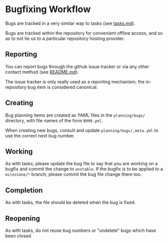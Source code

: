 # Bugfixing Workflow

Bugs are tracked in a very similar way to tasks (see [tasks.md](tasks.md)).

Bugs are tracked within the repository for convenient offline access, and so as to not tie us to a particular repository hosting provider.

## Reporting
You can report bugs through the github issue tracker or via any other contact method (see [README.md](../../README.md)).

The issue tracker is only really used as a reporting mechanism; the in-repository bug item is considered canonical.

## Creating
Bug planning items are created as YAML files in the `planning/bugs/` directory, with file names of the form `B999.yml`.

When creating new bugs, consult and update `planning/bugs/_meta.yml` to use the correct next bug number.

## Working
As with tasks, please update the bug file to say that you are working on a bugfix and commit the change to `unstable`.  If the bugfix is to be applied to a `milestone/*` branch, please commit the bug file change there too.

## Completion
As with tasks, the file should be deleted when the bug is fixed.

## Reopening
As with tasks, do not reuse bug numbers or "undelete" bugs which have been closed.
